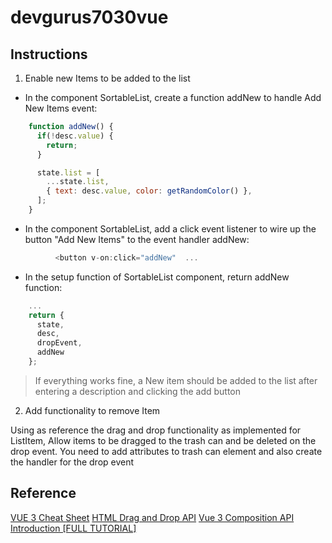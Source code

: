# devgurus7030vue

## Instructions
1. Enable new Items to be added to the list

* In the component SortableList, create a function addNew to handle Add New Items event:

```Javascript
    function addNew() {
      if(!desc.value) {
        return;
      }

      state.list = [
        ...state.list,
        { text: desc.value, color: getRandomColor() },
      ];
    }
```
        
* In the component SortableList, add a click event listener to wire up the button "Add New Items" to the event handler addNew:
```Javascript
          <button v-on:click="addNew"  ...
```

* In the setup function of SortableList component, return addNew function:

```Javascript
    ...
    return {
      state,
      desc,
      dropEvent,
      addNew
    };
```
        
> If everything works fine, a New item should be added to the list after entering a description and clicking the add button

2. Add functionality to remove Item

Using as reference the drag and drop functionality as implemented for ListItem, Allow items to be dragged to the trash can and be deleted on the drop event.
You need to add attributes to trash can element and also create the handler for the drop event

## Reference

[VUE 3 Cheat Sheet](https://www.vuemastery.com/pdf/Vue-3-Cheat-Sheet.pdf) 
[HTML Drag and Drop API](https://www.w3schools.com/html/html5_draganddrop.asp) 
[Vue 3 Composition API Introduction [FULL TUTORIAL] ](https://www.youtube.com/watch?v=bwItFdPt-6M&ab_channel=Academind)

